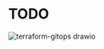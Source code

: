 # TODO

![terraform-gitops drawio](https://github.com/daedongbread/bread-map-infra/assets/26589166/ef2f69b8-7191-4353-9ab6-cb2cb9d64383)
